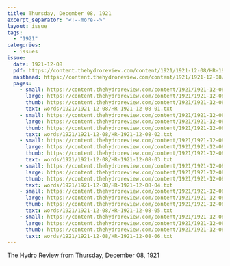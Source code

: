 ```yaml
---
title: Thursday, December 08, 1921
excerpt_separator: "<!--more-->"
layout: issue
tags:
  - "1921"
categories:
  - issues
issue:
  date: 1921-12-08
  pdf: https://content.thehydroreview.com/content/1921/1921-12-08/HR-1921-12-08.pdf
  masthead: https://content.thehydroreview.com/content/1921/1921-12-08/masthead/HR-1921-12-08.jpg
  pages:
    - small: https://content.thehydroreview.com/content/1921/1921-12-08/small/HR-1921-12-08-01.jpg
      large: https://content.thehydroreview.com/content/1921/1921-12-08/large/HR-1921-12-08-01.jpg
      thumb: https://content.thehydroreview.com/content/1921/1921-12-08/thumbnails/HR-1921-12-08-01.jpg
      text: words/1921/1921-12-08/HR-1921-12-08-01.txt
    - small: https://content.thehydroreview.com/content/1921/1921-12-08/small/HR-1921-12-08-02.jpg
      large: https://content.thehydroreview.com/content/1921/1921-12-08/large/HR-1921-12-08-02.jpg
      thumb: https://content.thehydroreview.com/content/1921/1921-12-08/thumbnails/HR-1921-12-08-02.jpg
      text: words/1921/1921-12-08/HR-1921-12-08-02.txt
    - small: https://content.thehydroreview.com/content/1921/1921-12-08/small/HR-1921-12-08-03.jpg
      large: https://content.thehydroreview.com/content/1921/1921-12-08/large/HR-1921-12-08-03.jpg
      thumb: https://content.thehydroreview.com/content/1921/1921-12-08/thumbnails/HR-1921-12-08-03.jpg
      text: words/1921/1921-12-08/HR-1921-12-08-03.txt
    - small: https://content.thehydroreview.com/content/1921/1921-12-08/small/HR-1921-12-08-04.jpg
      large: https://content.thehydroreview.com/content/1921/1921-12-08/large/HR-1921-12-08-04.jpg
      thumb: https://content.thehydroreview.com/content/1921/1921-12-08/thumbnails/HR-1921-12-08-04.jpg
      text: words/1921/1921-12-08/HR-1921-12-08-04.txt
    - small: https://content.thehydroreview.com/content/1921/1921-12-08/small/HR-1921-12-08-05.jpg
      large: https://content.thehydroreview.com/content/1921/1921-12-08/large/HR-1921-12-08-05.jpg
      thumb: https://content.thehydroreview.com/content/1921/1921-12-08/thumbnails/HR-1921-12-08-05.jpg
      text: words/1921/1921-12-08/HR-1921-12-08-05.txt
    - small: https://content.thehydroreview.com/content/1921/1921-12-08/small/HR-1921-12-08-06.jpg
      large: https://content.thehydroreview.com/content/1921/1921-12-08/large/HR-1921-12-08-06.jpg
      thumb: https://content.thehydroreview.com/content/1921/1921-12-08/thumbnails/HR-1921-12-08-06.jpg
      text: words/1921/1921-12-08/HR-1921-12-08-06.txt
---
```


The Hydro Review from Thursday, December 08, 1921

<!--more-->

